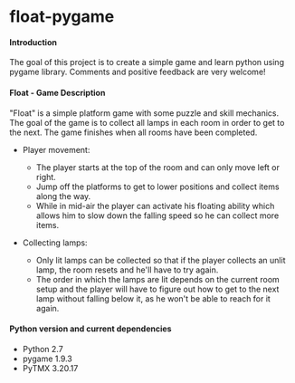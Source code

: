 # float-pygame

#### Introduction
The goal of this project is to create a simple game and learn python using pygame library. 
Comments and positive feedback are very welcome!

#### Float - Game Description
"Float" is a simple platform game with some puzzle and skill mechanics. The goal of the game is to collect all lamps in each room in order to get to the next. The game finishes when 
all rooms have been completed.

- Player movement:
    - The player starts at the top of the room and can only move left or right.
    - Jump off the platforms to get to lower positions and collect items along the way. 
    - While in mid-air the player can activate his floating ability which allows him to slow down the falling speed so he can collect more items.
    
- Collecting lamps:
     - Only lit lamps can be collected so that if the player collects an unlit lamp, the room resets and he'll have to try again.
     - The order in which the lamps are lit depends on the current room setup and the player will have to figure out how to get to the next lamp without falling below it, as he won't be able to reach for it again.

#### Python version and current dependencies

- Python 2.7
- pygame 1.9.3
- PyTMX 3.20.17
